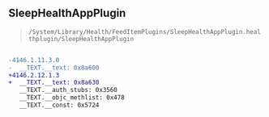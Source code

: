 ## SleepHealthAppPlugin

> `/System/Library/Health/FeedItemPlugins/SleepHealthAppPlugin.healthplugin/SleepHealthAppPlugin`

```diff

-4146.1.11.3.0
-  __TEXT.__text: 0x8a600
+4146.2.12.1.3
+  __TEXT.__text: 0x8a630
   __TEXT.__auth_stubs: 0x3560
   __TEXT.__objc_methlist: 0x478
   __TEXT.__const: 0x5724

```
